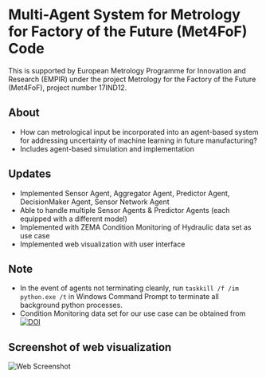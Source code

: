 # Multi-Agent System for Metrology for Factory of the Future (Met4FoF) Code
This is supported by European Metrology Programme for Innovation and Research (EMPIR) under the project Metrology for the Factory of the Future (Met4FoF), project number 17IND12.

About
---
 - How can metrological input be incorporated into an agent-based system for addressing uncertainty of machine learning in future manufacturing?
 - Includes agent-based simulation and implementation


Updates
---
 - Implemented Sensor Agent, Aggregator Agent, Predictor Agent, DecisionMaker Agent, Sensor Network Agent
 - Able to handle multiple Sensor Agents & Predictor Agents (each equipped with a different model)
 - Implemented with ZEMA Condition Monitoring of Hydraulic data set as use case
 - Implemented web visualization with user interface



Note
---
 - In the event of agents not terminating cleanly, run ```taskkill /f /im python.exe /t``` in Windows Command Prompt to terminate all background python processes.
 - Condition Monitoring data set for our use case can be obtained from  [![DOI](https://zenodo.org/badge/DOI/10.5281/zenodo.1323611.svg)](https://doi.org/10.5281/zenodo.1323611)
## Screenshot of web visualization
![Web Screenshot](https://github.com/bangxiangyong/agentMet4FoF/blob/master/screenshot_met4fof.png)
